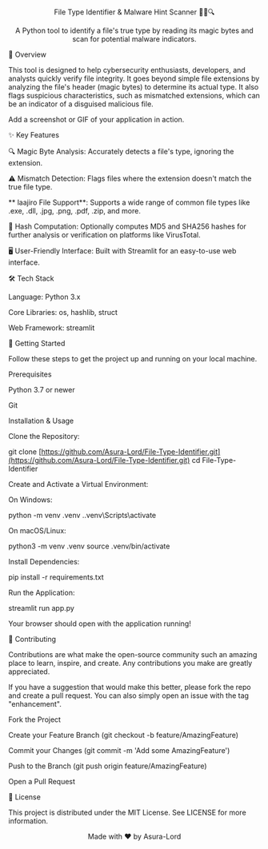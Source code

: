 <div align="center">

File Type Identifier & Malware Hint Scanner 🕵️‍♂️🔍

A Python tool to identify a file's true type by reading its magic bytes and scan for potential malware indicators.

</div>

🌟 Overview

This tool is designed to help cybersecurity enthusiasts, developers, and analysts quickly verify file integrity. It goes beyond simple file extensions by analyzing the file's header (magic bytes) to determine its actual type. It also flags suspicious characteristics, such as mismatched extensions, which can be an indicator of a disguised malicious file.

Add a screenshot or GIF of your application in action.

✨ Key Features

🔍 Magic Byte Analysis: Accurately detects a file's type, ignoring the extension.

⚠️ Mismatch Detection: Flags files where the extension doesn't match the true file type.

** laajiro File Support**: Supports a wide range of common file types like .exe, .dll, .jpg, .png, .pdf, .zip, and more.

🔑 Hash Computation: Optionally computes MD5 and SHA256 hashes for further analysis or verification on platforms like VirusTotal.

🖥️ User-Friendly Interface: Built with Streamlit for an easy-to-use web interface.

🛠️ Tech Stack

Language: Python 3.x

Core Libraries: os, hashlib, struct

Web Framework: streamlit

🚀 Getting Started

Follow these steps to get the project up and running on your local machine.

Prerequisites

Python 3.7 or newer

Git

Installation & Usage

Clone the Repository:

git clone [https://github.com/Asura-Lord/File-Type-Identifier.git](https://github.com/Asura-Lord/File-Type-Identifier.git)
cd File-Type-Identifier


Create and Activate a Virtual Environment:

On Windows:

python -m venv .venv
.\.venv\Scripts\activate


On macOS/Linux:

python3 -m venv .venv
source .venv/bin/activate


Install Dependencies:

pip install -r requirements.txt


Run the Application:

streamlit run app.py


Your browser should open with the application running!

🤝 Contributing

Contributions are what make the open-source community such an amazing place to learn, inspire, and create. Any contributions you make are greatly appreciated.

If you have a suggestion that would make this better, please fork the repo and create a pull request. You can also simply open an issue with the tag "enhancement".

Fork the Project

Create your Feature Branch (git checkout -b feature/AmazingFeature)

Commit your Changes (git commit -m 'Add some AmazingFeature')

Push to the Branch (git push origin feature/AmazingFeature)

Open a Pull Request

📄 License

This project is distributed under the MIT License. See LICENSE for more information.

<div align="center">
Made with ❤️ by Asura-Lord
</div>
